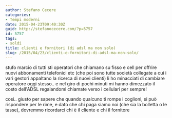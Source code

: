 ```yaml
---
author: Stefano Cecere
categories:
- Tempi moderni
date: 2015-04-23T09:40:30Z
guid: http://stefanocecere.com/?p=5757
id: 5757
tags:
- soldi
title: clienti e fornitori (di adsl ma non solo)
slug: /2015/04/23/clienti-e-fornitori-di-adsl-ma-non-solo/
---
```


stufo marcio di tutti sti operatori che chiamano su fisso e cell per offrire nuovi abbonamenti telefonici etc (che poi sono tutte società collegate a cui i vari gestori appaltano la ricerca di nuovi clienti) li ho minacciati di cambiare operatore oggi stesso.. e nel giro di pochi minuti mi hanno dimezzato il costo dell'ADSL regalandomi chiamate verso i cellulari per sempre!

così.. giusto per sapere che quando qualcuno ti rompe i coglioni, si può rispondere per le rime, e dato che chi paga siamo noi (che sia la bolletta o le tasse), dovremmo ricordarci chi è il cliente e chi il fornitore